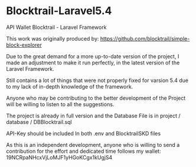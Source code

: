 # Blocktrail-Laravel5.4
API Wallet Blocktrail - Laravel Framework

This work was originally produced by: https://github.com/blocktrail/simple-block-explorer

Due to the great demand for a more up-to-date version of the project, I made an adjustment to make it run perfectly, in the latest version of the Laravel Framework.

Still contains a lot of things that were not properly fixed for varsion 5.4 due to my lack of in-depth knowledge of the framework.

Anyone who may be contributing to the better development of the Project will be willing to listen to all the suggestions.

The project is already in full version and the Database File is in project / database / DBBlocktrail.sql

API-Key should be included In both .env and BlocktrailSKD files


As this is an independent development, anyone who is willing to send a contribution for the effort and dedicated time follows my wallet:
  19NCRpaNHcxVjLoMJF1yHGoKCgx1kUgjS4
